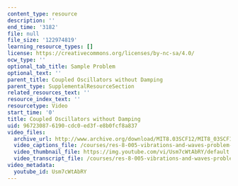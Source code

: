 ```yaml
---
content_type: resource
description: ''
end_time: '3182'
file: null
file_size: '122974819'
learning_resource_types: []
license: https://creativecommons.org/licenses/by-nc-sa/4.0/
ocw_type: ''
optional_tab_title: Sample Problem
optional_text: ''
parent_title: Coupled Oscillators without Damping
parent_type: SupplementalResourceSection
related_resources_text: ''
resource_index_text: ''
resourcetype: Video
start_time: '0'
title: Coupled Oscillators without Damping
uid: 96723087-6190-cdc0-ed3f-e8b0fcf8a837
video_files:
  archive_url: http://www.archive.org/download/MIT8.03SCF12/MIT8_03SCF12_ses04_300k.mp4
  video_captions_file: /courses/res-8-005-vibrations-and-waves-problem-solving-fall-2012/6f06aca4f389511b84e7fee4a4630870_Usm7cWtAbRY.vtt
  video_thumbnail_file: https://img.youtube.com/vi/Usm7cWtAbRY/default.jpg
  video_transcript_file: /courses/res-8-005-vibrations-and-waves-problem-solving-fall-2012/ad8b83b52109a652f38c94409e5c2a31_Usm7cWtAbRY.pdf
video_metadata:
  youtube_id: Usm7cWtAbRY
---
```

